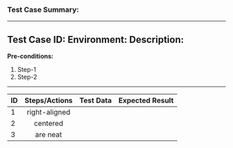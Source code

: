 ### Test Case Summary: 
---
**Test Case ID:**
**Environment:**
**Description:**
---
**Pre-conditions:**
1. Step-1
2. Step-2
---
|      ID       | Steps/Actions |  Test Data  | Expected Result |
| ------------- |:-------------:| :---------: | --------------: |
|       1       | right-aligned |             |                 |
|       2       | centered      |             |                 |
|       3       | are neat      |             |                 |
